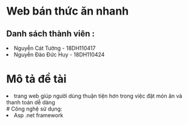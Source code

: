 # Web bán thức ăn nhanh 
##  Danh sách thành viên :
<li> Nguyễn Cát Tường - 18DH110417 </li>
<li> Nguyễn Đào Đức Huy - 18DH110424 </li>

# Mô tả đề tài
<li> trang web giúp người dùng thuận tiện hơn trong việc đặt món ăn và thanh toán dễ dàng </li>
# Công nghệ sử dụng:
<li> Asp .net framework 

